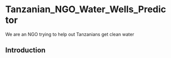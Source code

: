 # Tanzanian_NGO_Water_Wells_Predictor
We are an NGO trying to help out Tanzanians get clean water
## Introduction
